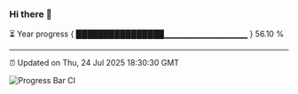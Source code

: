 ### Hi there 👋

⏳ Year progress { ████████████████▁▁▁▁▁▁▁▁▁▁▁▁▁▁ } 56.10 %

---

⏰ Updated on Thu, 24 Jul 2025 18:30:30 GMT

![Progress Bar CI](https://github.com/liununu/liununu/workflows/Progress%20Bar%20CI/badge.svg)
